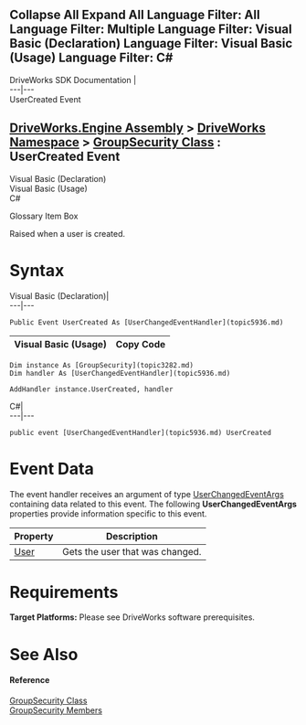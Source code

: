        

 Collapse All Expand All  Language Filter: All  Language Filter: Multiple  Language Filter: Visual Basic (Declaration) Language Filter: Visual Basic (Usage) Language Filter: C#  
---  
DriveWorks SDK Documentation  |   
---|---  
UserCreated Event   
  
[DriveWorks.Engine Assembly](topic2156.md) > [DriveWorks Namespace](topic2159.md) > [GroupSecurity Class](topic3282.md) : UserCreated Event  
---  
  
Visual Basic (Declaration)    
Visual Basic (Usage)    
C# 

Glossary Item Box

Raised when a user is created. 

# Syntax

Visual Basic (Declaration)|   
---|---  
      
    
    Public Event UserCreated As [UserChangedEventHandler](topic5936.md)  
  
Visual Basic (Usage)| Copy Code  
---|---  
      
    
    Dim instance As [GroupSecurity](topic3282.md)
    Dim handler As [UserChangedEventHandler](topic5936.md)
     
    AddHandler instance.UserCreated, handler  
  
C#|   
---|---  
      
    
    public event [UserChangedEventHandler](topic5936.md) UserCreated  
  
# Event Data

The event handler receives an argument of type [UserChangedEventArgs](topic5800.md) containing data related to this event. The following **UserChangedEventArgs** properties provide information specific to this event.

Property| Description  
---|---  
[User](topic5808.md)| Gets the user that was changed.   
  
# Requirements

**Target Platforms:** Please see DriveWorks software prerequisites.

# See Also

#### Reference

[GroupSecurity Class](topic3282.md)   
[GroupSecurity Members](topic3283.md)


